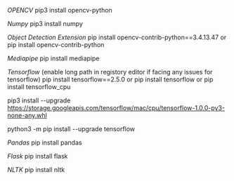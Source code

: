 *OPENCV*
pip3 install opencv-python

*Numpy*
pip3 install numpy

*Object Detection Extension*
pip install opencv-contrib-python==3.4.13.47
or
pip install opencv-contrib-python

*Mediapipe*
pip install mediapipe

*Tensorflow*
(enable long path in registory editor if facing any issues for tensorflow)
pip install tensorflow==2.5.0
or
pip install tensorflow
or
pip install tensorflow_cpu

pip3 install --upgrade https://storage.googleapis.com/tensorflow/mac/cpu/tensorflow-1.0.0-py3-none-any.whl

python3 -m pip install --upgrade tensorflow


*Pandas*
pip install pandas


*Flask*
pip install flask


*NLTK*
pip install nltk